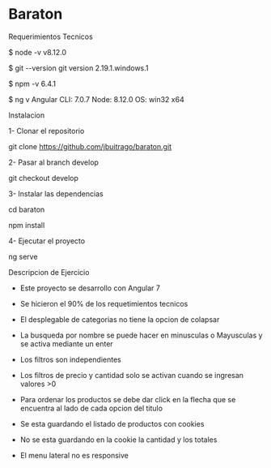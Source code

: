 # Baraton

Requerimientos Tecnicos

$ node -v
v8.12.0

$ git --version
git version 2.19.1.windows.1

$ npm -v
6.4.1

$  ng v
Angular CLI: 7.0.7
Node: 8.12.0
OS: win32 x64


Instalacion

1- Clonar el repositorio

git clone https://github.com/jbuitrago/baraton.git

2- Pasar al branch develop

git checkout develop

3- Instalar las dependencias
 
cd baraton

npm install

4- Ejecutar el proyecto

ng serve



Descripcion de Ejercicio

- Este proyecto se desarrollo con Angular 7

- Se hicieron el 90% de los requetimientos tecnicos

- El desplegable de categorias no tiene la opcion de colapsar

- La busqueda por nombre se puede hacer en minusculas o Mayusculas y se activa mediante un enter

- Los filtros son independientes 

- Los filtros de precio y cantidad solo se activan cuando se ingresan valores >0

- Para ordenar los productos se debe dar click en la flecha que se encuentra al lado de cada opcion del titulo

- Se esta guardando el listado de productos con cookies

- No se esta guardando en la cookie la cantidad y los totales

- El menu lateral no es responsive

